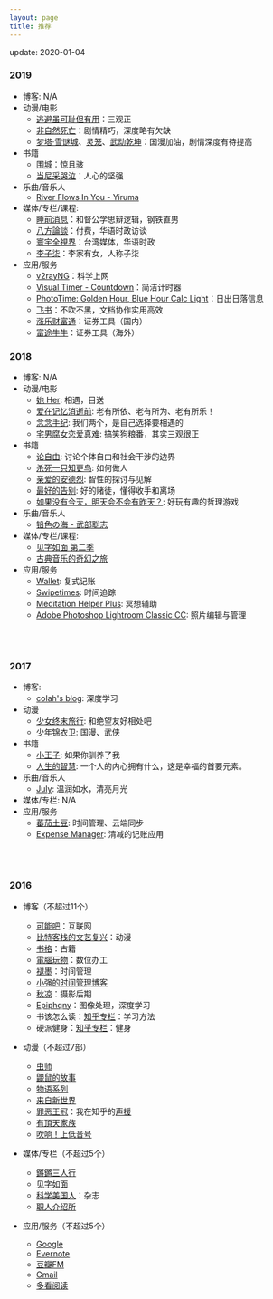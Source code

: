 ```yaml
---
layout: page
title: 推荐
---
```


update: 2020-01-04

### 2019
+ 博客: N/A
+ 动漫/电影
  - [逃避虽可耻但有用](https://movie.douban.com/subject/26816519/)：三观正
  - [非自然死亡](https://movie.douban.com/subject/27140017/)：剧情精巧，深度略有欠缺
  - [梦塔·雪谜城](https://movie.douban.com/subject/30211741/)、[灵笼](https://movie.douban.com/subject/27121260/)、[武动乾坤](https://movie.douban.com/subject/30223578/)：国漫加油，剧情深度有待提高
+ 书籍
  - [围城](https://book.douban.com/subject/1069848/)：惊且骇
  - [当尼采哭泣](https://book.douban.com/subject/5940553/)：人心的坚强
+ 乐曲/音乐人
  - [River Flows In You - Yiruma](https://music.douban.com/subject/26300278/)
+ 媒体/专栏/课程:
  - [睡前消息](https://space.bilibili.com/54992199/channel/detail?cid=82529)：和督公学思辩逻辑，钢铁直男
  - [八方論談](https://www.network360.tv/#!/home)：付费，华语时政访谈
  - [寰宇全視界](https://www.youtube.com/channel/UCiOR3zQCU-tLza5g1MuqABA)：台湾媒体，华语时政
  - [李子柒](https://space.bilibili.com/19577966?from=search&seid=16494751538874685426)：李家有女，人称子柒
+ 应用/服务
  - [v2rayNG](https://play.google.com/store/apps/details?id=com.v2ray.ang&hl=en_US)：科学上网
  - [Visual Timer - Countdown](https://play.google.com/store/apps/details?id=at.cwiesner.android.visualtimer&hl=en_US)：简洁计时器
  - [PhotoTime: Golden Hour, Blue Hour Calc Light](https://play.google.com/store/apps/details?id=pl.guteklabs.phototime&hl=en_US)：日出日落信息
  - [飞书](https://www.feishu.cn/)：不吹不黑，文档协作实用高效
  - [涨乐财富通](https://www.htsc.com.cn/htzq/index/index.jsp)：证券工具（国内）
  - [富途牛牛](https://www.futunn.com/)：证券工具（海外）


### 2018

+ 博客: N/A
+ 动漫/电影
  - [她 Her](https://movie.douban.com/subject/6722879/): 相遇，目送
  - [爱在记忆消逝前](https://movie.douban.com/subject/3036465/): 老有所依、老有所为、老有所乐！
  - [念念手纪](https://movie.douban.com/subject/26869119/): 我们两个，是自己选择要相遇的
  - [宅男腐女恋爱真难](https://movie.douban.com/subject/27094897/): 搞笑狗粮番，其实三观很正
+ 书籍
  - [论自由](https://book.douban.com/subject/6397522/): 讨论个体自由和社会干涉的边界
  - [杀死一只知更鸟](https://book.douban.com/subject/26879778/): 如何做人
  - [亲爱的安德烈](https://book.douban.com/subject/3369793/): 智性的探讨与见解
  - [最好的告别](https://book.douban.com/subject/26576861/): 好的赌徒，懂得收手和离场
  - [如果没有今天，明天会不会有昨天？](https://book.douban.com/subject/26949210/): 好玩有趣的哲理游戏
+ 乐曲/音乐人
  - [铅色の海 - 武部聡志](https://douban.fm/channel/3849622?start=1849622g6246g3849622)
+ 媒体/专栏/课程:
  - [见字如面 第二季](https://movie.douban.com/subject/27135441/)
  - [古典音乐的奇幻之旅](https://m.douban.com/time/column/99/)
+ 应用/服务
  - [Wallet](https://play.google.com/store/apps/details?id=com.droid4you.application.wallet): 复式记账
  - [Swipetimes](https://play.google.com/store/apps/details?id=lc.st.free): 时间追踪
  - [Meditation Helper Plus](https://play.google.com/store/apps/details?id=com.multiordinal.mhp): 冥想辅助
  - [Adobe Photoshop Lightroom Classic CC](https://www.adobe.com/products/photoshop-lightroom-classic.html): 照片编辑与管理

<br />
<br />


### 2017

+ 博客:
  - [colah's blog](http://colah.github.io/): 深度学习
+ 动漫
  - [少女终末旅行](https://movie.douban.com/subject/27081136/): 和绝望友好相处吧
  - [少年锦衣卫](https://movie.douban.com/subject/27157721/): 国漫、武侠
+ 书籍
  - [小王子](https://book.douban.com/subject/1084336/): 如果你驯养了我
  - [人生的智慧](https://book.douban.com/subject/3261600/): 一个人的内心拥有什么，这是幸福的首要元素。
+ 乐曲/音乐人
  - [July](https://douban.fm/artist/73487): 温润如水，清亮月光
+ 媒体/专栏: N/A
+ 应用/服务
  - [蕃茄土豆](https://pomotodo.com/): 时间管理、云端同步
  - [Expense Manager](https://play.google.com/store/apps/details?id=at.markushi.expensemanager): 清减的记账应用

<br />
<br />

### 2016

+ 博客（不超过11个）
    - [可能吧](https://kenengba.com/)：互联网
    - [比特客栈的文艺复兴](https://bitinn.net/)：动漫
    - [书格](https://shuge.org/)：古籍
    - [電腦玩物](http://www.playpcesor.com/)：数位办工
    - [褪墨](http://www.mifengtd.cn/)：时间管理
    - [小强的时间管理博客](http://www.gtdlife.com/)
    - [秋凉](http://qiuliang.com/)：摄影后期
    - [Epiphqny](http://1994epiphqny.com/)：图像处理，深度学习
    - 书该怎么读：[知乎专栏](https://zhuanlan.zhihu.com/gaoxiaodushu)：学习方法
    - 硬派健身：[知乎专栏](https://zhuanlan.zhihu.com/oh-hard)：健身

+ 动漫（不超过7部）
  - [虫师](https://movie.douban.com/subject/1800597/)
  - [鼹鼠的故事](https://movie.douban.com/subject/2994961/)
  - [物语系列](https://movie.douban.com/subject/20495792/)
  - [来自新世界](https://movie.douban.com/subject/10527275/)
  - [罪恶王冠](https://movie.douban.com/subject/6518736/)：我在知乎的[声援](https://www.zhihu.com/question/24708205/answer/48700702)
  - [有頂天家族](https://movie.douban.com/subject/22790508/)
  - [吹响！上低音号](https://movie.douban.com/subject/26169716/)

+ 媒体/专栏（不超过5个）
  - [鏘鏘三人行](http://phtv.ifeng.com/program/qqsrx/)
  - [见字如面](https://movie.douban.com/subject/26936282/)
  - [科学美国人](http://www.huanqiukexue.com/)：杂志
  - [职人介绍所](https://zhuanlan.zhihu.com/hallofpro)

+ 应用/服务（不超过5个）
  - [Google](https://www.google.com/)
  - [Evernote](https://evernote.com/)
  - [豆瓣FM](https://douban.fm/)
  - [Gmail](https://www.google.com/gmail/)
  - [多看阅读](http://www.duokan.com/)
